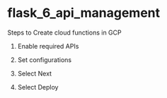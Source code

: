 # flask_6_api_management


Steps to Create cloud functions in GCP

1. Enable required APIs
   
2. Set configurations
   
3. Select Next
   
4. Select Deploy
